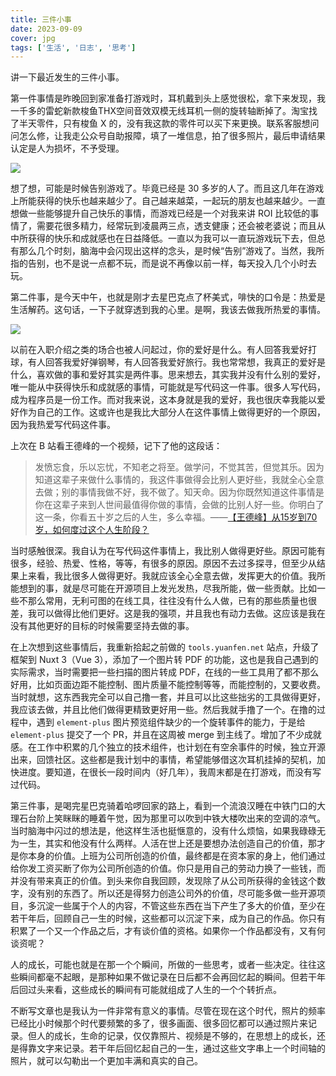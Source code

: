 ```yaml
---
title: 三件小事
date: 2023-09-09
cover: jpg
tags: ['生活', '日志', '思考']
---
```


讲一下最近发生的三件小事。

第一件事情是昨晚回到家准备打游戏时，耳机戴到头上感觉很松，拿下来发现，我一千多的雷蛇新款梭鱼THX空间音效双模无线耳机一侧的旋转轴断掉了。淘宝找了半天零件，只有梭鱼 X 的，没有我这款的零件可以买下来更换。联系客服想问问怎么修，让我走公众号自助报障，填了一堆信息，拍了很多照片，最后申请结果认定是人为损坏，不予受理。

![](/images/posts/three-small-things-01.jpg)

想了想，可能是时候告别游戏了。毕竟已经是 30 多岁的人了。而且这几年在游戏上所能获得的快乐也越来越少了。自己越来越菜，一起玩的朋友也越来越少。一直想做一些能够提升自己快乐的事情，而游戏已经是一个对我来讲 ROI 比较低的事情了，需要花很多精力，经常玩到凌晨两三点，透支健康；还会被老婆说；而且从中所获得的快乐和成就感也在日益降低。一直以为我可以一直玩游戏玩下去，但总有那么几个时刻，脑海中会闪现出这样的念头，是时候“告别”游戏了。当然，我所指的告别，也不是说一点都不玩，而是说不再像以前一样，每天投入几个小时去玩。

第二件事，是今天中午，也就是刚才去星巴克点了杯美式，啡快的口令是：热爱是生活解药。这句话，一下子就穿透到我的心里。是啊，我该去做我所热爱的事情。

![](/images/posts/three-small-things-02.jpg)

以前在入职介绍之类的场合也被人问起过，你的爱好是什么。有人回答我爱好打球，有人回答我爱好弹钢琴，有人回答我爱好旅行。我也常常想，我真正的爱好是什么，喜欢做的事和爱好其实是两件事。思来想去，其实我并没有什么别的爱好，唯一能从中获得快乐和成就感的事情，可能就是写代码这一件事。很多人写代码，成为程序员是一份工作。而对我来说，这本身就是我的爱好，我也很庆幸我能以爱好作为自己的工作。这或许也是我比大部分人在这件事情上做得更好的一个原因，因为我热爱写代码这件事。

上次在 B 站看王德峰的一个视频，记下了他的这段话：

> 发愤忘食，乐以忘忧，不知老之将至。做学问，不觉其苦，但觉其乐。因为知道这辈子来做什么事情的，我这件事做得会比别人更好些，我就全心全意去做；别的事情我做不好，我不做了。知天命。因为你既然知道这件事情是你在这辈子来到人世间最值得你做的事情，会做的比别人好一些。你明白了这一条，你看五十岁之后的人生，多么幸福。——[【王德峰】从15岁到70岁，如何度过这个人生阶段？](https://www.bilibili.com/video/BV1i44y1c7Vb/?share_source=copy_web&vd_source=76ca94671296b9336d664f327867a2c7)

当时感触很深。我自认为在写代码这件事情上，我比别人做得更好些。原因可能有很多，经验、热爱、性格，等等，有很多的原因。原因不去过多探寻，但至少从结果上来看，我比很多人做得更好。我就应该全心全意去做，发挥更大的价值。我所能想到的事，就是尽可能在开源项目上发光发热，尽我所能，做一些贡献。比如一些不那么常用，无利可图的在线工具，往往没有什么人做，已有的那些质量也很差，我可以做得比他们更好。这是我的强项，并且我也有动力去做。这应该是我在没有其他更好的目标的时候需要坚持去做的事。

在上次想到这些事情后，我重新拾起之前做的 `tools.yuanfen.net` 站点，升级了框架到 Nuxt 3（Vue 3），添加了一个图片转 PDF 的功能，这也是我自己遇到的实际需求，当时需要把一些扫描的图片转成 PDF，在线的一些工具用了都不那么好用，比如页面边距不能控制、图片质量不能控制等等，而能控制的，又要收费。当时就想，这东西我完全可以自己撸一套，并且可以比这些拙劣的工具做得更好，我应该去做，并且比他们做得更精致更好用一些。然后我就手撸了一个。在撸的过程中，遇到 `element-plus` 图片预览组件缺少的一个旋转事件的能力，于是给 `element-plus` 提交了一个 PR，并且在这周被 merge 到主线了。增加了不少成就感。在工作中积累的几个独立的技术组件，也计划在有空余事件的时候，独立开源出来，回馈社区。这些都是我计划中的事情，希望能够借这次耳机挂掉的契机，加快进度。要知道，在很长一段时间内（好几年），我周末都是在打游戏，而没有写过代码。

第三件事，是喝完星巴克骑着哈啰回家的路上，看到一个流浪汉睡在中铁门口的大理石台阶上笑眯眯的睡着午觉，因为那里可以吹到中铁大楼吹出来的空调的凉气。当时脑海中闪过的想法是，他这样生活也挺惬意的，没有什么烦恼，如果我碌碌无为一生，其实和他没有什么两样。人活在世上还是要想办法创造自己的价值，那才是你本身的价值。上班为公司所创造的价值，最终都是在资本家的身上，他们通过给你发工资买断了你为公司所创造的价值。你只是用自己的劳动力换了一些钱，而并没有带来真正的价值。到头来你自我回顾，发现除了从公司所获得的金钱这个数字，没有别的东西了。所以还是得努力创造公司外的价值，尽可能多做一些开源项目，多沉淀一些属于个人的内容，不管这些东西在当下产生了多大的价值，至少在若干年后，回顾自己一生的时候，这些都可以沉淀下来，成为自己的作品。你只有积累了一个又一个作品之后，才有谈价值的资格。如果你一个作品都没有，又有何谈资呢？

人的成长，可能也就是在那一个个瞬间，所做的一些思考，或者一些决定。往往这些瞬间都毫不起眼，是那种如果不做记录在日后都不会再回忆起的瞬间。但若干年后回过头来看，这些成长的瞬间有可能就组成了人生的一个个转折点。

不断写文章也是我认为一件非常有意义的事情。尽管在现在这个时代，照片的频率已经比小时候那个时代要频繁的多了，很多画面、很多回忆都可以通过照片来记录。但人的成长，生命的记录，仅仅靠照片、视频是不够的，在思想上的成长，还是得靠文字来记录。若干年后回忆起自己的一生，通过这些文字串上一个时间轴的照片，就可以勾勒出一个更加丰满和真实的自己。
